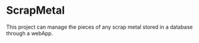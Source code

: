 # ScrapMetal



  This project can manage the pieces of any scrap metal stored in a database through a webApp.
